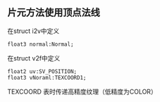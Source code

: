 ## 片元方法使用顶点法线
在struct i2v中定义
```shader
float3 normal:Normal;
```
在struct v2f中定义
```shader
float2 uv:SV_POSITION;
float3 vNoraml:TEXCOORD1;
```
TEXCOORD 表时传递高精度纹理（低精度为COLOR）
